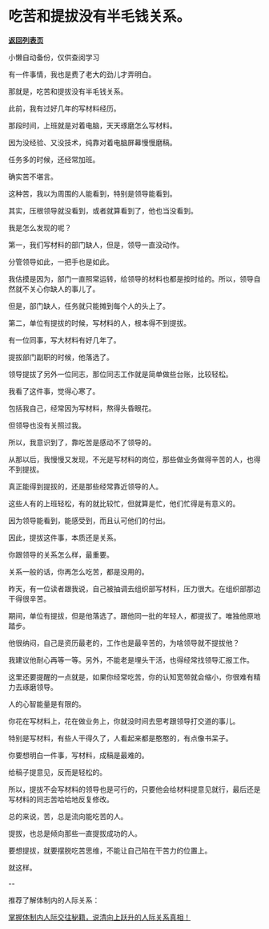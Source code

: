 # 吃苦和提拔没有半毛钱关系。

[**返回列表页**](/gzh/费曼的小茶馆)

小懒自动备份，仅供查阅学习

有一件事情，我也是费了老大的劲儿才弄明白。

那就是，吃苦和提拔没有半毛钱关系。

此前，我有过好几年的写材料经历。  

那段时间，上班就是对着电脑，天天琢磨怎么写材料。

因为没经验、又没技术，纯靠对着电脑屏幕慢慢磨稿。  

任务多的时候，还经常加班。

确实苦不堪言。

这种苦，我以为周围的人能看到，特别是领导能看到。

其实，压根领导就没看到，或者就算看到了，他也当没看到。

我是怎么发现的呢？

第一，我们写材料的部门缺人，但是，领导一直没动作。  

分管领导如此，一把手也是如此。

我估摸是因为，部门一直照常运转，给领导的材料也都是按时给的。所以，领导自然就不关心你缺人的事儿了。

但是，部门缺人，任务就只能摊到每个人的头上了。  

第二，单位有提拔的时候，写材料的人，根本得不到提拔。

有一位同事，写大材料有好几年了。  

提拔部门副职的时候，他落选了。  

领导提拔了另外一位同志，那位同志工作就是简单做些台账，比较轻松。

我看了这件事，觉得心寒了。  

包括我自己，经常因为写材料，熬得头昏眼花。

但领导也没有关照过我。  

所以，我意识到了，靠吃苦是感动不了领导的。

从那以后，我慢慢又发现，不光是写材料的岗位，那些做业务做得辛苦的人，也得不到提拔。  

真正能得到提拔的，还是那些经常靠近领导的人。  

这些人有的上班轻松，有的就比较忙，但就算是忙，他们忙得是有意义的。  

因为领导能看到，能感受到，而且认可他们的付出。

因此，提拔这件事，本质还是关系。  

你跟领导的关系怎么样，最重要。  

关系一般的话，你再怎么吃苦，都是没用的。  

昨天，有一位读者跟我说，自己被抽调去组织部写材料，压力很大。在组织部那边干得很辛苦。

期间，单位有提拔，但是他落选了。跟他同一批的年轻人，都提拔了。唯独他原地踏步。  

他很纳闷，自己是资历最老的，工作也是最辛苦的，为啥领导就不提拔他？

我建议他耐心再等一等。另外，不能老是埋头干活，也得经常找领导汇报工作。  

这里还要提醒的一点就是，如果你经常吃苦，你的认知宽带就会缩小，你很难有精力去琢磨领导。  

人的心智能量是有限的。

你花在写材料上，花在做业务上，你就没时间去思考跟领导打交道的事儿。

特别是写材料，有些人干得久了，人看起来都是憨憨的，有点像书呆子。  

你要想明白一件事，写材料，成稿是最难的。

给稿子提意见，反而是轻松的。

所以，提拔不会写材料的领导也是可行的，只要他会给材料提意见就行，最后还是写材料的同志苦哈哈地反复修改。

总的来说，苦，总是流向能吃苦的人。  

提拔，也总是倾向那些一直提拔成功的人。

要想提拔，就要摆脱吃苦思维，不能让自己陷在干苦力的位置上。  

就这样。

\--  

推荐了解体制内的人际关系：  

[掌握体制内人际交往秘籍，说清向上跃升的人际关系真相！](https://mp.weixin.qq.com/s?__biz=Mzk0MzcyOTA5Ng==&mid=2247488733&idx=2&sn=314fc499995e3207f1df9b144b9cff4a&scene=21#wechat_redirect)  

